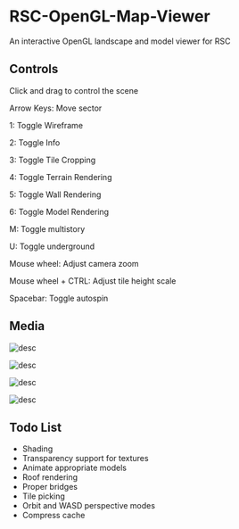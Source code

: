 
# RSC-OpenGL-Map-Viewer

An interactive OpenGL landscape and model viewer for RSC

## Controls

Click and drag to control the scene

Arrow Keys: Move sector

1: Toggle Wireframe

2: Toggle Info

3: Toggle Tile Cropping

4: Toggle Terrain Rendering

5: Toggle Wall Rendering

6: Toggle Model Rendering

M: Toggle multistory

U: Toggle underground

Mouse wheel: Adjust camera zoom

Mouse wheel + CTRL: Adjust tile height scale

Spacebar: Toggle autospin

## Media

![desc](https://nemotech.org/workspace/opengl/map/media/shot1.png)

![desc](https://nemotech.org/workspace/opengl/map/media/shot2.png)

![desc](https://nemotech.org/workspace/opengl/map/media/shot3.png)

![desc](https://nemotech.org/workspace/opengl/map/media/shot4.png)

## Todo List

* Shading
* Transparency support for textures
* Animate appropriate models
* Roof rendering
* Proper bridges
* Tile picking
* Orbit and WASD perspective modes
* Compress cache

